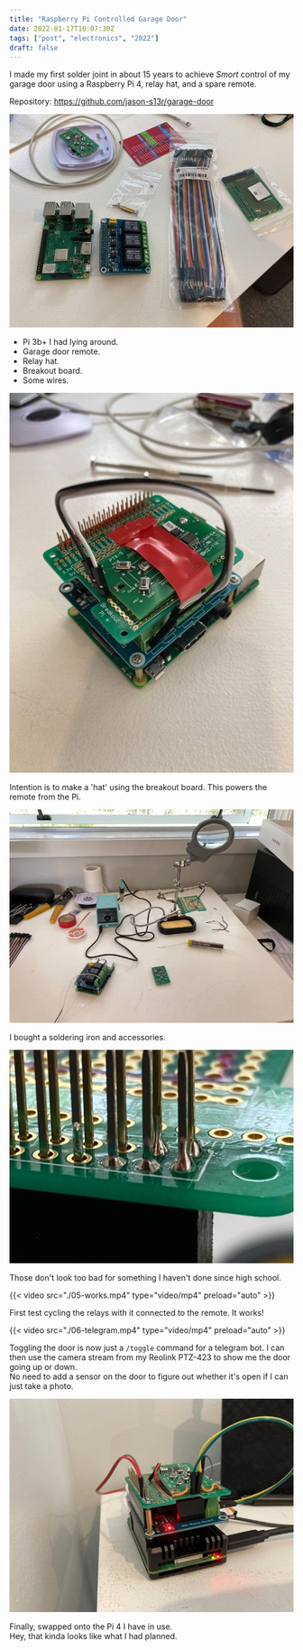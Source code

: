 ```yaml
---
title: "Raspberry Pi Controlled Garage Door"
date: 2022-01-17T10:07:30Z
tags: ["post", "electronics", "2022"]
draft: false
---
```


I made my first solder joint in about 15 years to achieve *Smort* control of my garage door using a Raspberry Pi 4, relay hat, and a spare remote.

<!--more-->

Repository: https://github.com/jason-s13r/garage-door

![equipment](./01-equpment.jpg)

- Pi 3b+ I had lying around.
- Garage door remote.
- Relay hat.
- Breakout board.
- Some wires.

![plan](./02-plan.jpg)

Intention is to make a 'hat' using the breakout board. This powers the remote from the Pi.

![setup](./03-setup.jpg)

I bought a soldering iron and accessories.

![practice](./04-practice.jpg)

Those don't look too bad for something I haven't done since high school.


{{< video src="./05-works.mp4" type="video/mp4" preload="auto" >}}

First test cycling the relays with it connected to the remote. It works!

{{< video src="./06-telegram.mp4" type="video/mp4" preload="auto" >}}

Toggling the door is now just a `/toggle` command for a telegram bot. I can then use the camera stream from my Reolink PTZ-423 to show me the door going up or down.  
No need to add a sensor on the door to figure out whether it's open if I can just take a photo.


![outcome](./07-outcome.jpg)

Finally, swapped onto the Pi 4 I have in use.  
Hey, that kinda looks like what I had planned.